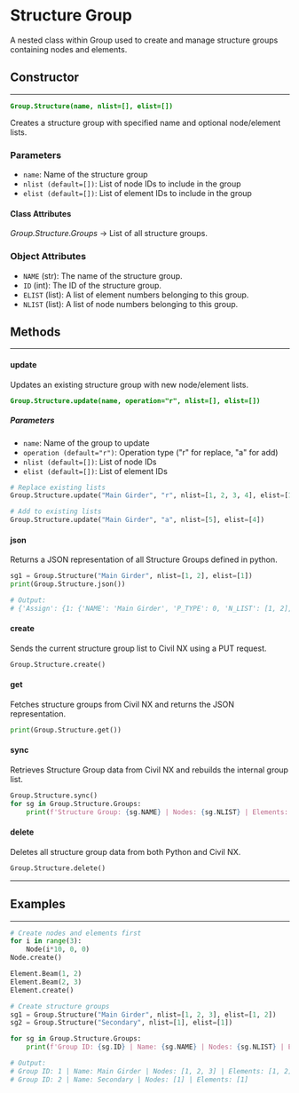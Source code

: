 # Structure Group

A nested class within Group used to create and manage structure groups containing nodes and elements.

## Constructor
---
**<font color="green">`Group.Structure(name, nlist=[], elist=[])`</font>**

Creates a structure group with specified name and optional node/element lists.

### Parameters
* `name`: Name of the structure group
* `nlist (default=[])`: List of node IDs to include in the group
* `elist (default=[])`: List of element IDs to include in the group

#### Class Attributes
*Group.Structure.Groups* -> List of all structure groups.  

### Object Attributes
* `NAME` (str): The name of the structure group.
* `ID` (int): The ID of the structure group.
* `ELIST` (list): A list of element numbers belonging to this group.
* `NLIST` (list): A list of node numbers belonging to this group.


## Methods
---
#### <font style="font-size:0px">Group.Structure.</font>update
Updates an existing structure group with new node/element lists.

**<font color="green">`Group.Structure.update(name, operation="r", nlist=[], elist=[])`</font>**

##### Parameters
* `name`: Name of the group to update
* `operation (default="r")`: Operation type ("r" for replace, "a" for add)
* `nlist (default=[])`: List of node IDs
* `elist (default=[])`: List of element IDs

```py
# Replace existing lists
Group.Structure.update("Main Girder", "r", nlist=[1, 2, 3, 4], elist=[1, 2, 3])

# Add to existing lists
Group.Structure.update("Main Girder", "a", nlist=[5], elist=[4])
```

#### <font style="font-size:0px">Group.Structure.</font>json
Returns a JSON representation of all Structure Groups defined in python.

```py
sg1 = Group.Structure("Main Girder", nlist=[1, 2], elist=[1])
print(Group.Structure.json())

# Output:
# {'Assign': {1: {'NAME': 'Main Girder', 'P_TYPE': 0, 'N_LIST': [1, 2], 'E_LIST': [1]}}}
```

#### <font style="font-size:0px">Group.Structure.</font>create
Sends the current structure group list to Civil NX using a PUT request.

```py
Group.Structure.create()
```

#### <font style="font-size:0px">Group.Structure.</font>get
Fetches structure groups from Civil NX and returns the JSON representation.

```py
print(Group.Structure.get())
```

#### <font style="font-size:0px">Group.Structure.</font>sync
Retrieves Structure Group data from Civil NX and rebuilds the internal group list.

```py
Group.Structure.sync()
for sg in Group.Structure.Groups:
    print(f'Structure Group: {sg.NAME} | Nodes: {sg.NLIST} | Elements: {sg.ELIST}')
```

#### <font style="font-size:0px">Group.Structure.</font>delete
Deletes all structure group data from both Python and Civil NX.

```py
Group.Structure.delete()
```

---



## Examples
---
```py
# Create nodes and elements first
for i in range(3):
    Node(i*10, 0, 0)
Node.create()

Element.Beam(1, 2)
Element.Beam(2, 3)
Element.create()

# Create structure groups
sg1 = Group.Structure("Main Girder", nlist=[1, 2, 3], elist=[1, 2])
sg2 = Group.Structure("Secondary", nlist=[1], elist=[1])

for sg in Group.Structure.Groups:
    print(f'Group ID: {sg.ID} | Name: {sg.NAME} | Nodes: {sg.NLIST} | Elements: {sg.ELIST}')

# Output:
# Group ID: 1 | Name: Main Girder | Nodes: [1, 2, 3] | Elements: [1, 2]
# Group ID: 2 | Name: Secondary | Nodes: [1] | Elements: [1]
```
